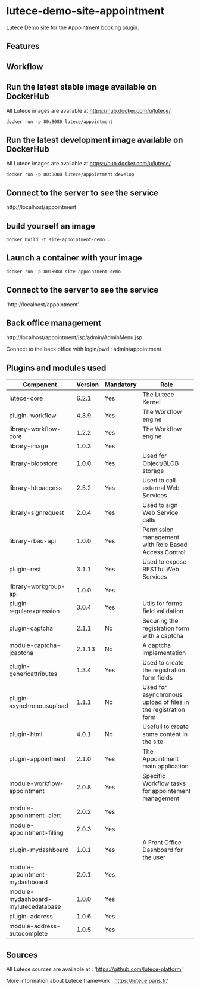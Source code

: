 # lutece-demo-site-appointment
Lutece Demo site for the Appointment booking plugin.

## Features


## Workflow



## Run the latest stable image available on DockerHub

All Lutece images are available at https://hub.docker.com/u/lutece/

`docker run -p 80:8080 lutece/appointment`

## Run the latest development image available on DockerHub

All Lutece images are available at https://hub.docker.com/u/lutece/

`docker run -p 80:8080 lutece/appointment:develop`


## Connect to the server to see the service

http://localhost/appointment

## build yourself an image

`docker build -t site-appointment-demo .`


## Launch a container with your image

`docker run -p 80:8080 site-appointment-demo`

## Connect to the server to see the service

'http://localhost/appointment'


## Back office management

http://localhost/appointment/jsp/admin/AdminMenu.jsp

Connect to the back office with login/pwd : admin/appointment


## Plugins and modules used

   | Component                                | Version | Mandatory | Role |   
   |------------------------------------------|---------|-----------|------|
   | lutece-core                              |  6.2.1  |    Yes    | The Lutece Kernel       |  
   | plugin-workflow                          |  4.3.9  |    Yes    | The Workflow engine       |  
   | library-workflow-core                    |  1.2.2  |    Yes    | The Workflow engine     |
   | library-image                            |  1.0.3  |    Yes    |      |
   | library-blobstore                        |  1.0.0  |    Yes    | Used for Object/BLOB storage     |
   | library-httpaccess                       |  2.5.2  |    Yes    | Used to call external Web Services     |
   | library-signrequest                      |  2.0.4  |    Yes    | Used to sign Web Service calls     |
   | library-rbac-api                         |  1.0.0  |    Yes    | Permission management with Role Based Access Control     |
   | plugin-rest                              |  3.1.1  |    Yes    | Used to expose RESTful Web Services     |
   | library-workgroup-api                    |  1.0.0  |    Yes    |      |
   | plugin-regularexpression                 |  3.0.4  |    Yes    | Utils for forms field validation    |
   | plugin-captcha                           |  2.1.1  |    No     | Securing the registration form with a captcha   |
   | module-captcha-jcaptcha                  |  2.1.13 |    No     | A captcha implementation     |
   | plugin-genericattributes                 |  1.3.4  |    Yes    | Used to create the registration form fields     |p  |
   | plugin-asynchronousupload                |  1.1.1  |    No     | Used for asynchronous upload of files in the registration form  |
   | plugin-html                              |  4.0.1  |    No     | Usefull to create some content in the site  |
   | plugin-appointment                       |  2.1.0  |    Yes    | The Appointment main application  |
   | module-workflow-appointment              |  2.0.8  |    Yes    |  Specific Workflow tasks for appointement management    |
   | module-appointment-alert                 |  2.0.2  |    Yes    |      |
   | module-appointment-filling               |  2.0.3  |    Yes    |      |
   | plugin-mydashboard                       |  1.0.1  |    Yes    |  A Front Office Dashboard for the user    |
   | module-appointment-mydashboard           |  2.0.1  |    Yes    |      |
   | module-mydashboard-mylutecedatabase      |  1.0.0  |    Yes    |      |
   | plugin-address                           |  1.0.6  |    Yes    |      |
   | module-address-autocomplete              |  1.0.5  |    Yes    |      |


## Sources
All Lutece sources are available  at :
'https://github.com/lutece-platform'

More information about Lutece framework : https://lutece.paris.fr/

